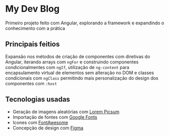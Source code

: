 # My Dev Blog

Primeiro projeto feito com Angular, explorando a framework e expandindo o conhecimento com a prática

## Principais feitios

Expansão nos métodos de criação de componentes com diretivas do Angular, iterando arrays com `ngFor` e construindo componentes condicionalmentes com `ngIf`, utilização de `ng-content` para encapsulamento virtual de elementos sem alteração no DOM e classes condicionais com `ngClass` permitindo mais personalização do design dos componentes com `:host`

## Tecnologias usadas

- Geração de imagens aleatórias com [Lorem Picsum](https://picsum.photos/)
- Importação de fontes com [Google Fonts](https://fonts.google.com/)
- Icones com [FontAwesome](https://fontawesome.com/)
- Concepção de design com [Figma](https://www.figma.com/)
